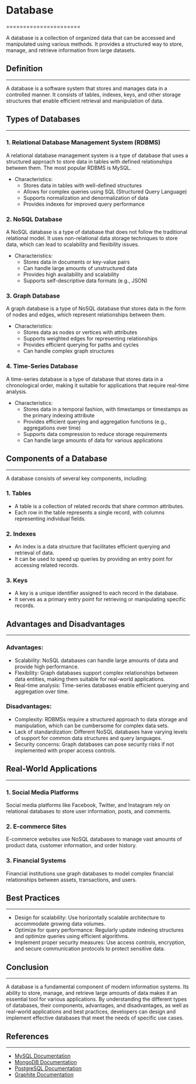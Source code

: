 # Database
======================

A database is a collection of organized data that can be accessed and manipulated using various methods. It provides a structured way to store, manage, and retrieve information from large datasets.

## Definition
------------

A database is a software system that stores and manages data in a controlled manner. It consists of tables, indexes, keys, and other storage structures that enable efficient retrieval and manipulation of data.

## Types of Databases
---------------------

### 1. Relational Database Management System (RDBMS)

A relational database management system is a type of database that uses a structured approach to store data in tables with defined relationships between them. The most popular RDBMS is MySQL.

*   Characteristics:
    *   Stores data in tables with well-defined structures
    *   Allows for complex queries using SQL (Structured Query Language)
    *   Supports normalization and denormalization of data
    *   Provides indexes for improved query performance

### 2. NoSQL Database

A NoSQL database is a type of database that does not follow the traditional relational model. It uses non-relational data storage techniques to store data, which can lead to scalability and flexibility issues.

*   Characteristics:
    *   Stores data in documents or key-value pairs
    *   Can handle large amounts of unstructured data
    *   Provides high availability and scalability
    *   Supports self-descriptive data formats (e.g., JSON)

### 3. Graph Database

A graph database is a type of NoSQL database that stores data in the form of nodes and edges, which represent relationships between them.

*   Characteristics:
    *   Stores data as nodes or vertices with attributes
    *   Supports weighted edges for representing relationships
    *   Provides efficient querying for paths and cycles
    *   Can handle complex graph structures

### 4. Time-Series Database

A time-series database is a type of database that stores data in a chronological order, making it suitable for applications that require real-time analysis.

*   Characteristics:
    *   Stores data in a temporal fashion, with timestamps or timestamps as the primary indexing attribute
    *   Provides efficient querying and aggregation functions (e.g., aggregations over time)
    *   Supports data compression to reduce storage requirements
    *   Can handle large amounts of data for various applications

## Components of a Database
---------------------------

A database consists of several key components, including:

### 1. Tables

*   A table is a collection of related records that share common attributes.
*   Each row in the table represents a single record, with columns representing individual fields.

### 2. Indexes

*   An index is a data structure that facilitates efficient querying and retrieval of data.
*   It can be used to speed up queries by providing an entry point for accessing related records.

### 3. Keys

*   A key is a unique identifier assigned to each record in the database.
*   It serves as a primary entry point for retrieving or manipulating specific records.

## Advantages and Disadvantages
-------------------------------

### Advantages:

*   Scalability: NoSQL databases can handle large amounts of data and provide high performance.
*   Flexibility: Graph databases support complex relationships between data entities, making them suitable for real-world applications.
*   Real-time analysis: Time-series databases enable efficient querying and aggregation over time.

### Disadvantages:

*   Complexity: RDBMSs require a structured approach to data storage and manipulation, which can be cumbersome for complex data sets.
*   Lack of standardization: Different NoSQL databases have varying levels of support for common data structures and query languages.
*   Security concerns: Graph databases can pose security risks if not implemented with proper access controls.

## Real-World Applications
-------------------------

### 1. Social Media Platforms

Social media platforms like Facebook, Twitter, and Instagram rely on relational databases to store user information, posts, and comments.

### 2. E-commerce Sites

E-commerce websites use NoSQL databases to manage vast amounts of product data, customer information, and order history.

### 3. Financial Systems

Financial institutions use graph databases to model complex financial relationships between assets, transactions, and users.

## Best Practices
-----------------

*   Design for scalability: Use horizontally scalable architecture to accommodate growing data volumes.
*   Optimize for query performance: Regularly update indexing structures and optimize queries using efficient algorithms.
*   Implement proper security measures: Use access controls, encryption, and secure communication protocols to protect sensitive data.

## Conclusion
----------

A database is a fundamental component of modern information systems. Its ability to store, manage, and retrieve large amounts of data makes it an essential tool for various applications. By understanding the different types of databases, their components, advantages, and disadvantages, as well as real-world applications and best practices, developers can design and implement effective databases that meet the needs of specific use cases.

## References
------------

*   [MySQL Documentation](https://dev.mysql.com/doc/refman/8.0/en/index.html)
*   [MongoDB Documentation](https://docs.mongodb.com/)
*   [PostgreSQL Documentation](https://www.postgresql.org/docs/)
*   [Graphite Documentation](https://graphite.io/docs/)